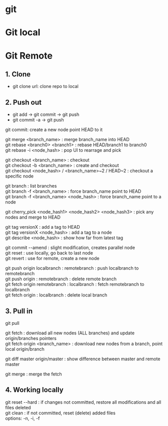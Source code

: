 # git

# Git local


# Git Remote


## 1. Clone
- git clone url: clone repo to local

## 2. Push out
- git add -> git commit -> git push
- git commit -a -> git push

git commit: create a new node point HEAD to it 

git merge \<branch_name> : merge branch_name into HEAD \
git rebase \<branch0> \<branch1> : rebase HEAD/branch1 to branch0 \
git rebase -i \<node_hash> : pop UI to rearrage and pick

git checkout \<branch_name> : checkout \
git checkout -b \<branch_name> : create and checkout \
git checkout \<node_hash> / \<branch_name>\~2 / HEAD\~2 : checkout a specific node

git branch : list branches \
git branch -f \<branch_name> : force branch_name point to HEAD \
git branch -f \<branch_name> \<node_hash> : force branch_name point to a node

git cherry_pick \<node_hash1> \<node_hash2> \<node_hash3>  : pick any nodes and merge to HEAD

git tag versionX : add a tag to HEAD \
git tag versionX \<node_hash> : add a tag to a node \
git describe \<node_hash> : show how far from latest tag

git commit --amend : slight modification, creates parallel node \
git reset : use locally, go back to last node \
git revert : use for remote, create a new node

git push origin localbranch : remotebranch    : push localbranch to remotebranch \
git push origin : remotebranch    : delete remote branch \
git fetch origin remotebranch : localbranch    : fetch remotebranch to localbranch \
git fetch origin : localbranch    : delete local branch 


## 3. Pull in
git pull

git fetch : download all new nodes (ALL branches) and update origin/branches pointers \
git fetch origin \<branch_name> : download new nodes from a branch, point local origin/branch

git diff master origin/master : show difference between master and remote master 

git merge : merge the fetch

## 4. Working locally
git reset --hard : if changes not committed, restore all modifications and all files deleted \
git clean : if not committed, reset (delete) added files \
  options: -n,  -i,  -f
